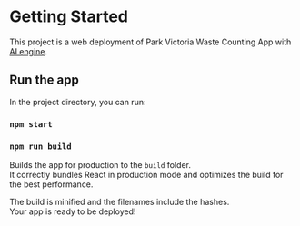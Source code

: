 # Getting Started

This project is a web deployment of Park Victoria Waste Counting App with [AI engine](https://github.com/D-JaP/WasteCounting).

## Run the app

In the project directory, you can run:

### `npm start`


### `npm run build`

Builds the app for production to the `build` folder.\
It correctly bundles React in production mode and optimizes the build for the best performance.

The build is minified and the filenames include the hashes.\
Your app is ready to be deployed!

